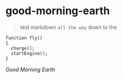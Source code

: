 # good-morning-earth
> test markdown
`all the way` down to the 
```
function fly()
{
  charge();
  startEngine();
}
```

*Good Morning Earth* 
